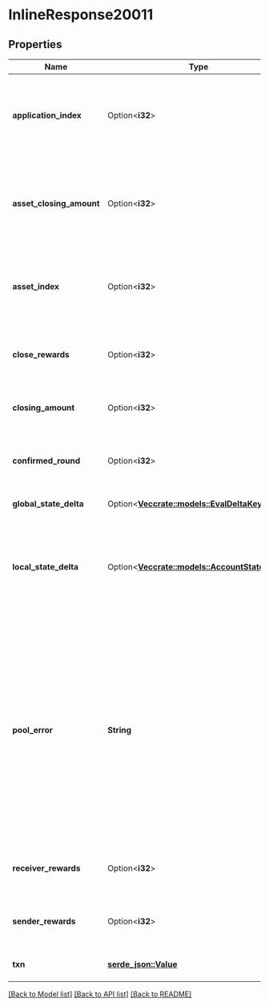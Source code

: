 # InlineResponse20011

## Properties

Name | Type | Description | Notes
------------ | ------------- | ------------- | -------------
**application_index** | Option<**i32**> | The application index if the transaction was found and it created an application. | [optional]
**asset_closing_amount** | Option<**i32**> | The number of the asset's unit that were transferred to the close-to address. | [optional]
**asset_index** | Option<**i32**> | The asset index if the transaction was found and it created an asset. | [optional]
**close_rewards** | Option<**i32**> | Rewards in microalgos applied to the close remainder to account. | [optional]
**closing_amount** | Option<**i32**> | Closing amount for the transaction. | [optional]
**confirmed_round** | Option<**i32**> | The round where this transaction was confirmed, if present. | [optional]
**global_state_delta** | Option<[**Vec<crate::models::EvalDeltaKeyValue>**](EvalDeltaKeyValue.md)> | Application state delta. | [optional]
**local_state_delta** | Option<[**Vec<crate::models::AccountStateDelta>**](AccountStateDelta.md)> | \\[ld\\] Local state key/value changes for the application being executed by this transaction. | [optional]
**pool_error** | **String** | Indicates that the transaction was kicked out of this node's transaction pool (and specifies why that happened).  An empty string indicates the transaction wasn't kicked out of this node's txpool due to an error.  | 
**receiver_rewards** | Option<**i32**> | Rewards in microalgos applied to the receiver account. | [optional]
**sender_rewards** | Option<**i32**> | Rewards in microalgos applied to the sender account. | [optional]
**txn** | [**serde_json::Value**](.md) | The raw signed transaction. | 

[[Back to Model list]](../README.md#documentation-for-models) [[Back to API list]](../README.md#documentation-for-api-endpoints) [[Back to README]](../README.md)


